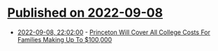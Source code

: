 # [Published on 2022-09-08](index.md)

* [2022-09-08, 22:02:00](https://news.slashdot.org/story/22/09/08/213249/princeton-will-cover-all-college-costs-for-families-making-up-to-100000?utm_source=rss1.0mainlinkanon&utm_medium=feed) - [Princeton Will Cover All College Costs For Families Making Up To $100,000](https://news.slashdot.org/story/22/09/08/213249/princeton-will-cover-all-college-costs-for-families-making-up-to-100000?utm_source=rss1.0mainlinkanon&utm_medium=feed)
